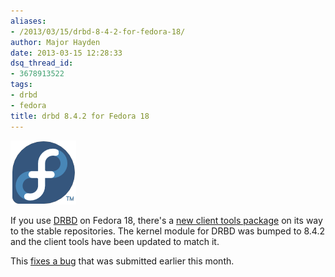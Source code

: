 ```yaml
---
aliases:
- /2013/03/15/drbd-8-4-2-for-fedora-18/
author: Major Hayden
date: 2013-03-15 12:28:33
dsq_thread_id:
- 3678913522
tags:
- drbd
- fedora
title: drbd 8.4.2 for Fedora 18
---
```


![1]

If you use [DRBD][2] on Fedora 18, there's a [new client tools package][3] on its way to the stable repositories. The kernel module for DRBD was bumped to 8.4.2 and the client tools have been updated to match it.

This [fixes a bug][4] that was submitted earlier this month.

<br clear="all" />

 [1]: /wp-content/uploads/2012/01/fedorainfinity.png
 [2]: http://en.wikipedia.org/wiki/DRBD
 [3]: https://admin.fedoraproject.org/updates/FEDORA-2013-3540/drbd-8.4.2-1.fc18
 [4]: https://bugzilla.redhat.com/show_bug.cgi?id=917649